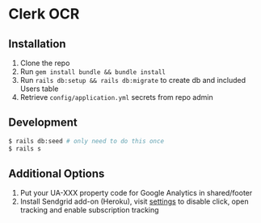 # Clerk OCR

## Installation
1. Clone the repo
2. Run `gem install bundle && bundle install`
3. Run `rails db:setup && rails db:migrate` to create db and included Users table
4. Retrieve `config/application.yml` secrets from repo admin

## Development
```sh
$ rails db:seed # only need to do this once
$ rails s
```

## Additional Options
1. Put your UA-XXX property code for Google Analytics in shared/footer
2. Install Sendgrid add-on (Heroku), visit [settings](https://app.sendgrid.com/settings/tracking) to disable click, open tracking and enable subscription tracking
